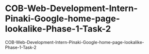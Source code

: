 # COB-Web-Development-Intern-Pinaki-Google-home-page-lookalike-Phase-1-Task-2
COB-Web-Development-Intern-Pinaki-Google-home-page-lookalike-Phase-1-Task-2
